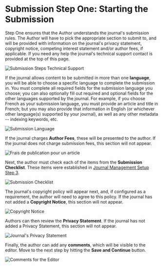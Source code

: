 # Submission Step One: Starting the Submission

Step One ensures that the Author understands the journal's submission rules. The Author will have to pick the appropriate section to submit to, and will be provided with information on the journal's privacy statement, copyright notice, competing interest statement and/or author fees, if applicable. If you need any help the journal's technical support contact is provided at the top of this page.

![Submission Steps Technical Support](images/chapter6/step1_1.png)

If the journal allows content to be submitted in more than one **language**, you will be able to choose a specific language to complete the submission in. You must complete all required fields for the submission language you choose; you can also optionally fill out required and optional fields for the other languages supported by the journal. For example, if you choose French as your submission language, you must provide an article and title in French; but you may also provide that information in English (or whichever other language(s) supported by your journal), as well as any other metadata -- indexing keywords, etc.

![Submission Language](images/chapter6/step1_2.png)

If the journal charges **Author Fees**, these will be presented to the author. If the journal does not charge submission fees, this section will not appear.

![Frais de publication pour un article](images/chapter6/step1_3.png)

Next, the author must check each of the items from the **Submission Checklist**. These items were established in [Journal Management Setup Step 3](https://docs.pkp.sfu.ca/learning-ojs-2/en/step_three_submissions).

![Submission Checklist](images/chapter6/step1_4.png)

The journal's copyright policy will appear next, and, if configured as a requirement, the author will need to agree to this policy. If the journal has not added a **Copyright Notice**, this section will not appear.

![Copyright Notice](images/chapter6/step1_5.png)

Authors can then review the **Privacy Statement**. If the journal has not added a Privacy Statement, this section will not appear.

![Journal's Privacy Statement](images/chapter6/step1_6.png)

Finally, the author can add any **comments**, which will be visible to the editor. Move to the next step by hitting the **Save and Continue** button.

![Comments for the Editor](images/chapter6/step1_7.png)

